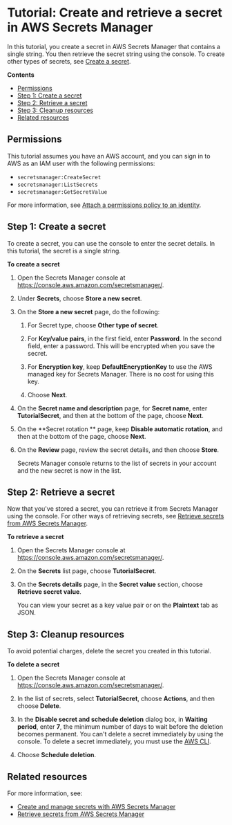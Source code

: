 # Tutorial: Create and retrieve a secret in AWS Secrets Manager<a name="tutorials_basic"></a>

In this tutorial, you create a secret in AWS Secrets Manager that contains a single string\. You then retrieve the secret string using the console\. To create other types of secrets, see [Create a secret](manage_create-basic-secret.md)\.

**Contents**
+ [Permissions](#tutorials_basic-permissions)
+ [Step 1: Create a secret](#tutorial-basic-step1)
+ [Step 2: Retrieve a secret](#tutorial-basic-step2)
+ [Step 3: Cleanup resources](#tutorials_basic-step-cleanup)
+ [Related resources](#tutorials_basic-step-next)

## Permissions<a name="tutorials_basic-permissions"></a>

This tutorial assumes you have an AWS account, and you can sign in to AWS as an IAM user with the following permissions:
+ `secretsmanager:CreateSecret`
+ `secretsmanager:ListSecrets`
+ `secretsmanager:GetSecretValue`

For more information, see [Attach a permissions policy to an identity](auth-and-access_iam-policies.md)\.

## Step 1: Create a secret<a name="tutorial-basic-step1"></a>

To create a secret, you can use the console to enter the secret details\. In this tutorial, the secret is a single string\. 

**To create a secret**

1. Open the Secrets Manager console at [https://console\.aws\.amazon\.com/secretsmanager/](https://console.aws.amazon.com/secretsmanager/)\.

1. Under **Secrets**, choose **Store a new secret**\.

1. On the **Store a new secret** page, do the following:

   1. For Secret type, choose **Other type of secret**\. 

   1. For **Key/value pairs**, in the first field, enter **Password**\. In the second field, enter a password\. This will be encrypted when you save the secret\.

   1. For **Encryption key**, keep **DefaultEncryptionKey** to use the AWS managed key for Secrets Manager\. There is no cost for using this key\.

   1. Choose **Next**\.

1. On the **Secret name and description** page, for **Secret name**, enter **TutorialSecret**, and then at the bottom of the page, choose **Next**\.

1. On the **Secret rotation ** page, keep **Disable automatic rotation**, and then at the bottom of the page, choose **Next**\.

1. On the **Review** page, review the secret details, and then choose **Store**\.

    Secrets Manager console returns to the list of secrets in your account and the new secret is now in the list\.

## Step 2: Retrieve a secret<a name="tutorial-basic-step2"></a>

Now that you've stored a secret, you can retrieve it from Secrets Manager using the console\. For other ways of retrieving secrets, see [Retrieve secrets from AWS Secrets Manager](retrieving-secrets.md)\.

**To retrieve a secret**

1. Open the Secrets Manager console at [https://console\.aws\.amazon\.com/secretsmanager/](https://console.aws.amazon.com/secretsmanager/)\.

1. On the **Secrets** list page, choose **TutorialSecret**\. 

1. On the **Secrets details** page, in the **Secret value** section, choose **Retrieve secret value**\.

   You can view your secret as a key value pair or on the **Plaintext** tab as JSON\.

## Step 3: Cleanup resources<a name="tutorials_basic-step-cleanup"></a>

To avoid potential charges, delete the secret you created in this tutorial\.

**To delete a secret**

1. Open the Secrets Manager console at [https://console\.aws\.amazon\.com/secretsmanager/](https://console.aws.amazon.com/secretsmanager/)\.

1. In the list of secrets, select **TutorialSecret**, choose **Actions**, and then choose **Delete**\.

1. In the **Disable secret and schedule deletion** dialog box, in **Waiting period**, enter **7**, the minimum number of days to wait before the deletion becomes permanent\. You can't delete a secret immediately by using the console\. To delete a secret immediately, you must use the [AWS CLI](manage_delete-secret.md#manage_delete-secret_cli)\.

1. Choose **Schedule deletion**\.

## Related resources<a name="tutorials_basic-step-next"></a>

For more information, see:
+ [Create and manage secrets with AWS Secrets Manager](managing-secrets.md)
+ [Retrieve secrets from AWS Secrets Manager](retrieving-secrets.md)
